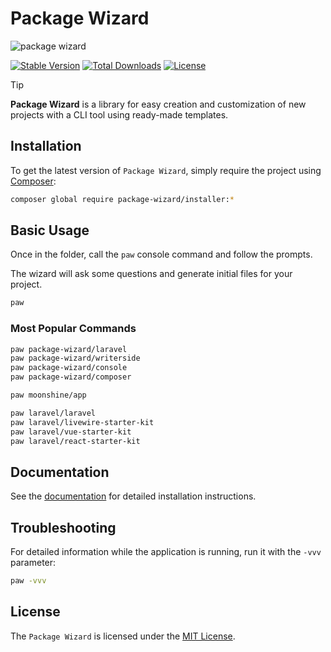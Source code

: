# Package Wizard

![package wizard](https://preview.dragon-code.pro/the%20dragon%20code/package%20wizard.svg)

[![Stable Version][badge_stable]][link_packagist]
[![Total Downloads][badge_downloads]][link_packagist]
[![License][badge_license]][link_license]

> [!TIP]
>
> **Package Wizard** is a library for easy creation and customization of new projects with
> a CLI tool using ready-made templates.

## Installation

To get the latest version of `Package Wizard`, simply require the project using [Composer](https://getcomposer.org):

```bash
composer global require package-wizard/installer:*
```

## Basic Usage

Once in the folder, call the `paw` console command and follow the prompts.

The wizard will ask some questions and generate initial files for your project.

```bash
paw
```

### Most Popular Commands

```bash
paw package-wizard/laravel
paw package-wizard/writerside
paw package-wizard/console
paw package-wizard/composer

paw moonshine/app

paw laravel/laravel
paw laravel/livewire-starter-kit
paw laravel/vue-starter-kit
paw laravel/react-starter-kit
```

## Documentation

See the [documentation](https://package-wizard.com) for detailed installation instructions.

## Troubleshooting

For detailed information while the application is running, run it with the `-vvv` parameter:

```bash
paw -vvv
```

## License

The `Package Wizard` is licensed under the [MIT License](LICENSE).


[badge_downloads]:      https://img.shields.io/packagist/dt/package-wizard/installer.svg?style=flat-square

[badge_license]:        https://img.shields.io/packagist/l/package-wizard/installer.svg?style=flat-square

[badge_stable]:         https://img.shields.io/github/v/release/package-wizard/installer?label=stable&style=flat-square

[link_license]:         LICENSE

[link_packagist]:       https://packagist.org/packages/package-wizard/installer
